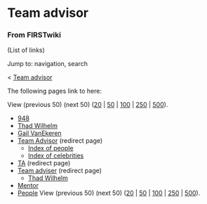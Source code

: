 # Team advisor

### From FIRSTwiki

(List of links)

Jump to: navigation, search

&lt; [Team advisor](/index.php?title=Team_advisor&redirect=no "Team advisor" )  

The following pages link to here:

View (previous 50) (next 50)
([20](/index.php?title=Special:Whatlinkshere/Team_advisor&limit=20&from=0
"Special:Whatlinkshere/Team advisor" ) |
[50](/index.php?title=Special:Whatlinkshere/Team_advisor&limit=50&from=0
"Special:Whatlinkshere/Team advisor" ) |
[100](/index.php?title=Special:Whatlinkshere/Team_advisor&limit=100&from=0
"Special:Whatlinkshere/Team advisor" ) |
[250](/index.php?title=Special:Whatlinkshere/Team_advisor&limit=250&from=0
"Special:Whatlinkshere/Team advisor" ) |
[500](/index.php?title=Special:Whatlinkshere/Team_advisor&limit=500&from=0
"Special:Whatlinkshere/Team advisor" )).

  * [948](948 "948" )
  * [Thad Wilhelm](Thad_Wilhelm "Thad Wilhelm" )
  * [Gail VanEkeren](Gail_VanEkeren "Gail VanEkeren" )
  * [Team Advisor](/index.php?title=Team_Advisor&redirect=no "Team Advisor" ) (redirect page) 
    * [Index of people](Index_of_people "Index of people" )
    * [Index of celebrities](Index_of_celebrities "Index of celebrities" )
  * [TA](/index.php?title=TA&redirect=no "TA" ) (redirect page) 
  * [Team adviser](/index.php?title=Team_adviser&redirect=no "Team adviser" ) (redirect page) 
    * [Thad Wilhelm](Thad_Wilhelm "Thad Wilhelm" )
  * [Mentor](Mentor "Mentor" )
  * [People](People "People" )
View (previous 50) (next 50)
([20](/index.php?title=Special:Whatlinkshere/Team_advisor&limit=20&from=0
"Special:Whatlinkshere/Team advisor" ) |
[50](/index.php?title=Special:Whatlinkshere/Team_advisor&limit=50&from=0
"Special:Whatlinkshere/Team advisor" ) |
[100](/index.php?title=Special:Whatlinkshere/Team_advisor&limit=100&from=0
"Special:Whatlinkshere/Team advisor" ) |
[250](/index.php?title=Special:Whatlinkshere/Team_advisor&limit=250&from=0
"Special:Whatlinkshere/Team advisor" ) |
[500](/index.php?title=Special:Whatlinkshere/Team_advisor&limit=500&from=0
"Special:Whatlinkshere/Team advisor" )).

